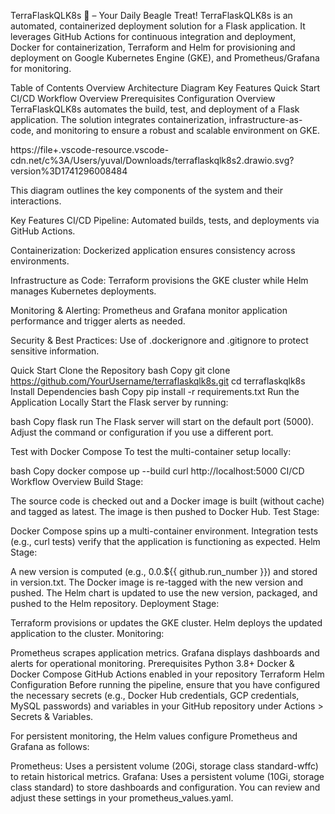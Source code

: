 TerraFlaskQLK8s 🐶 – Your Daily Beagle Treat!
TerraFlaskQLK8s is an automated, containerized deployment solution for a Flask application. It leverages GitHub Actions for continuous integration and deployment, Docker for containerization, Terraform and Helm for provisioning and deployment on Google Kubernetes Engine (GKE), and Prometheus/Grafana for monitoring.

Table of Contents
Overview
Architecture Diagram
Key Features
Quick Start
CI/CD Workflow Overview
Prerequisites
Configuration
Overview
TerraFlaskQLK8s automates the build, test, and deployment of a Flask application. The solution integrates containerization, infrastructure-as-code, and monitoring to ensure a robust and scalable environment on GKE.

https://file+.vscode-resource.vscode-cdn.net/c%3A/Users/yuval/Downloads/terraflaskqlk8s2.drawio.svg?version%3D1741296008484



This diagram outlines the key components of the system and their interactions.

Key Features
CI/CD Pipeline:
Automated builds, tests, and deployments via GitHub Actions.

Containerization:
Dockerized application ensures consistency across environments.

Infrastructure as Code:
Terraform provisions the GKE cluster while Helm manages Kubernetes deployments.

Monitoring & Alerting:
Prometheus and Grafana monitor application performance and trigger alerts as needed.

Security & Best Practices:
Use of .dockerignore and .gitignore to protect sensitive information.

Quick Start
Clone the Repository
bash
Copy
git clone https://github.com/YourUsername/terraflaskqlk8s.git
cd terraflaskqlk8s
Install Dependencies
bash
Copy
pip install -r requirements.txt
Run the Application Locally
Start the Flask server by running:

bash
Copy
flask run
The Flask server will start on the default port (5000). Adjust the command or configuration if you use a different port.

Test with Docker Compose
To test the multi-container setup locally:

bash
Copy
docker compose up --build
curl http://localhost:5000
CI/CD Workflow Overview
Build Stage:

The source code is checked out and a Docker image is built (without cache) and tagged as latest.
The image is then pushed to Docker Hub.
Test Stage:

Docker Compose spins up a multi-container environment.
Integration tests (e.g., curl tests) verify that the application is functioning as expected.
Helm Stage:

A new version is computed (e.g., 0.0.${{ github.run_number }}) and stored in version.txt.
The Docker image is re-tagged with the new version and pushed.
The Helm chart is updated to use the new version, packaged, and pushed to the Helm repository.
Deployment Stage:

Terraform provisions or updates the GKE cluster.
Helm deploys the updated application to the cluster.
Monitoring:

Prometheus scrapes application metrics.
Grafana displays dashboards and alerts for operational monitoring.
Prerequisites
Python 3.8+
Docker & Docker Compose
GitHub Actions enabled in your repository
Terraform
Helm
Configuration
Before running the pipeline, ensure that you have configured the necessary secrets (e.g., Docker Hub credentials, GCP credentials, MySQL passwords) and variables in your GitHub repository under Actions > Secrets & Variables.

For persistent monitoring, the Helm values configure Prometheus and Grafana as follows:

Prometheus:
Uses a persistent volume (20Gi, storage class standard-wffc) to retain historical metrics.
Grafana:
Uses a persistent volume (10Gi, storage class standard) to store dashboards and configuration.
You can review and adjust these settings in your prometheus_values.yaml.